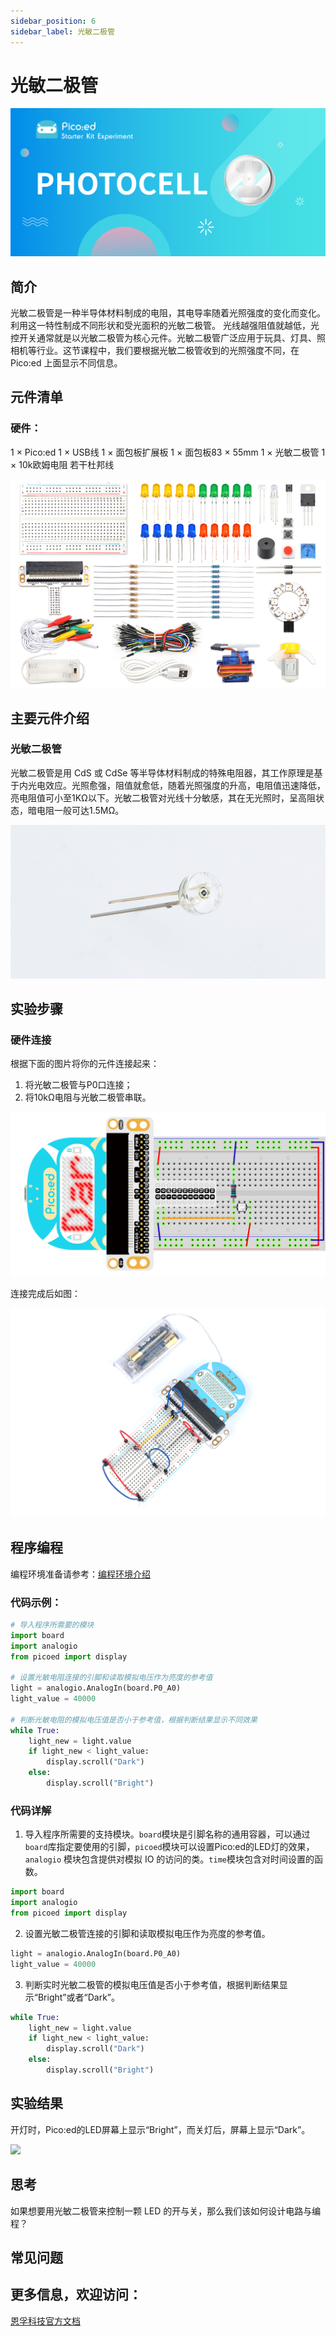 ```yaml
---
sidebar_position: 6
sidebar_label: 光敏二极管
---
```


# 光敏二极管

![](./images/pico-ed-starter-kit-case-04-01.png)

## 简介
光敏二极管是一种半导体材料制成的电阻，其电导率随着光照强度的变化而变化。 利用这一特性制成不同形状和受光面积的光敏二极管。 光线越强阻值就越低，光控开关通常就是以光敏二极管为核心元件。光敏二极管广泛应用于玩具、灯具、照相机等行业。这节课程中，我们要根据光敏二极管收到的光照强度不同，在 Pico:ed 上面显示不同信息。

## 元件清单

### 硬件：
1 × Pico:ed
1 × USB线
1 × 面包板扩展板
1 × 面包板83 × 55mm
1 × 光敏二极管
1 × 10k欧姆电阻
若干杜邦线

![](./images/pico-ed-starter-kit-case-04-02.png)

## 主要元件介绍

### 光敏二极管
光敏二极管是用 CdS 或 CdSe 等半导体材料制成的特殊电阻器，其工作原理是基于内光电效应。光照愈强，阻值就愈低，随着光照强度的升高，电阻值迅速降低，亮电阻值可小至1KΩ以下。光敏二极管对光线十分敏感，其在无光照时，呈高阻状态，暗电阻一般可达1.5MΩ。

![](./images/pico-ed-starter-kit-case-04-03.png)

## 实验步骤

### 硬件连接
根据下面的图片将你的元件连接起来：

1. 将光敏二极管与P0口连接；
2. 将10kΩ电阻与光敏二极管串联。

![](./images/pico-ed-starter-kit-case-04-04.png)

连接完成后如图：

![](./images/pico-ed-starter-kit-case-04-05.png)

## 程序编程
编程环境准备请参考：[编程环境介绍](https://www.yuque.com/elecfreaks-learn/picoed/er7nuh)

### 代码示例：
```python
# 导入程序所需要的模块
import board
import analogio
from picoed import display

# 设置光敏电阻连接的引脚和读取模拟电压作为亮度的参考值
light = analogio.AnalogIn(board.P0_A0)
light_value = 40000

# 判断光敏电阻的模拟电压值是否小于参考值，根据判断结果显示不同效果
while True:
    light_new = light.value
    if light_new < light_value:
        display.scroll("Dark")
    else:
        display.scroll("Bright")
```

### 代码详解

1. 导入程序所需要的支持模块。`board`模块是引脚名称的通用容器，可以通过`board`库指定要使用的引脚，`picoed`模块可以设置Pico:ed的LED灯的效果， `analogio` 模块包含提供对模拟 IO 的访问的类。`time`模块包含对时间设置的函数。
```python
import board
import analogio
from picoed import display
```

2. 设置光敏二极管连接的引脚和读取模拟电压作为亮度的参考值。
```python
light = analogio.AnalogIn(board.P0_A0)
light_value = 40000
```

3. 判断实时光敏二极管的模拟电压值是否小于参考值，根据判断结果显示“Bright”或者“Dark”。
```python
while True:
    light_new = light.value
    if light_new < light_value:
        display.scroll("Dark")
    else:
        display.scroll("Bright")
```

## 实验结果
开灯时，Pico:ed的LED屏幕上显示“Bright”，而关灯后，屏幕上显示“Dark”。

![](./images/pico-ed-starter-kit-case-04.gif)

## 思考
如果想要用光敏二极管来控制一颗 LED 的开与关，那么我们该如何设计电路与编程？

## 常见问题

## 更多信息，欢迎访问：
[恩孚科技官方文档](https://www.elecfreaks.com/learn-en/)

